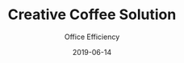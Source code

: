 ---
title: Creative Coffee Solution
subtitle: Office Efficiency
layout: default
modal-id: 1
date: 2019-06-14
img: coffeesolution.png
thumbnail: coffeesolution-thumbnail.png
alt: image-alt
project-date: June 2019
description: Due to office coffee not being stellar, I bought into a coffee subscription and a Kalita Wave to try pour over. However, I like to keep my desk uncluttered and between the few coffee bags and equipment, it started to creep into my working space. After a few weeks, I decided on a magnetic spice rack that fit the coffee bags perfectly, so that I can attach it to the side of my work drawer. I then found a magnetic hook to hang my Kalita wave and I know this is not a huge success in my career, but I am super proud of this solution. 

---